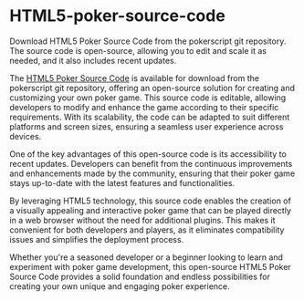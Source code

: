 # HTML5-poker-source-code
Download HTML5 Poker Source Code from the pokerscript git repository. The source code is open-source, allowing you to edit and scale it as needed, and it also includes recent updates.

The [HTML5 Poker Source Code](https://www.pokerscript.net/HTML5-poker-source-code.html) is available for download from the pokerscript git repository, offering an open-source solution for creating and customizing your own poker game. This source code is editable, allowing developers to modify and enhance the game according to their specific requirements. With its scalability, the code can be adapted to suit different platforms and screen sizes, ensuring a seamless user experience across devices.

One of the key advantages of this open-source code is its accessibility to recent updates. Developers can benefit from the continuous improvements and enhancements made by the community, ensuring that their poker game stays up-to-date with the latest features and functionalities.

By leveraging HTML5 technology, this source code enables the creation of a visually appealing and interactive poker game that can be played directly in a web browser without the need for additional plugins. This makes it convenient for both developers and players, as it eliminates compatibility issues and simplifies the deployment process.

Whether you're a seasoned developer or a beginner looking to learn and experiment with poker game development, this open-source HTML5 Poker Source Code provides a solid foundation and endless possibilities for creating your own unique and engaging poker experience.

